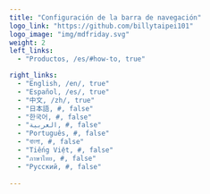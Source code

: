 ```yaml
---
title: "Configuración de la barra de navegación"
logo_link: "https://github.com/billytaipei101"
logo_image: "img/mdfriday.svg"
weight: 2
left_links:
  - "Productos, /es/#how-to, true"

right_links:
  - "English, /en/, true"
  - "Español, /es/, true"
  - "中文, /zh/, true"
  - "日本語, #, false"
  - "한국어, #, false"
  - "العربية, #, false"
  - "Português, #, false"
  - "বাংলা, #, false"
  - "Tiếng Việt, #, false"
  - "ภาษาไทย, #, false"
  - "Русский, #, false"
  
---
```


